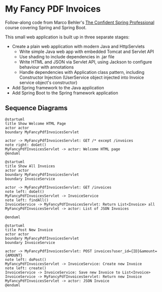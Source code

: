# My Fancy PDF Invoices

Follow-along code from Marco Behler's [The Confident Spring Professional](https://www.marcobehler.com/courses/spring-professional)
course covering Spring and Spring Boot.

This small web application is built up in three separate stages:

- Create a plain web application with modern Java and HttpServlets
    - Write simple Java web app with embedded Tomcat and Servlet API
    - Use shading to include dependencies in .jar file
    - Write HTML and JSON via Servlet API, using Jackson to configure behaviour with annotations
    - Handle dependencies with Application class pattern, including Constructor Injection (UserService object injected 
      into Invoice service object's constructor)
- Add Spring framework to the Java application
- Add Spring Boot to the Spring framework application

## Sequence Diagrams

```puml
@startuml
title Show Welcome HTML Page
actor actor
boundary MyFancyPdfInvoicesServlet

actor -> MyFancyPdfInvoicesServlet: GET /* except /invoices
note right: doGet()
MyFancyPdfInvoicesServlet -> actor: Welcome HTML page
@enduml
```

```puml
@startuml
title Show All Invoices
actor actor
boundary MyFancyPdfInvoicesServlet
boundary InvoiceService

actor -> MyFancyPdfInvoicesServlet: GET /invoices
note left: doGet()
MyFancyPdfInvoicesServlet -> InvoiceService
note left: findAll()
InvoiceService -> MyFancyPdfInvoicesServlet: Return List<Invoice> all
MyFancyPdfInvoicesServlet -> actor: List of JSON Invoices

@enduml
```

```puml
@startuml
title Post New Invoice
actor actor
boundary MyFancyPdfInvoicesServlet
boundary InvoiceService

actor -> MyFancyPdfInvoicesServlet: POST invoices?user_id={ID}&amount={AMOUNT}
note left: doPost()
MyFancyPdfInvoicesServlet -> InvoiceService: Create new Invoice
note left: create()
InvoiceService -> InvoiceService: Save new Invoice to List<Invoice>
InvoiceService -> MyFancyPdfInvoicesServlet: Return new Invoice
MyFancyPdfInvoicesServlet -> actor: JSON Invoice
@enduml
```
